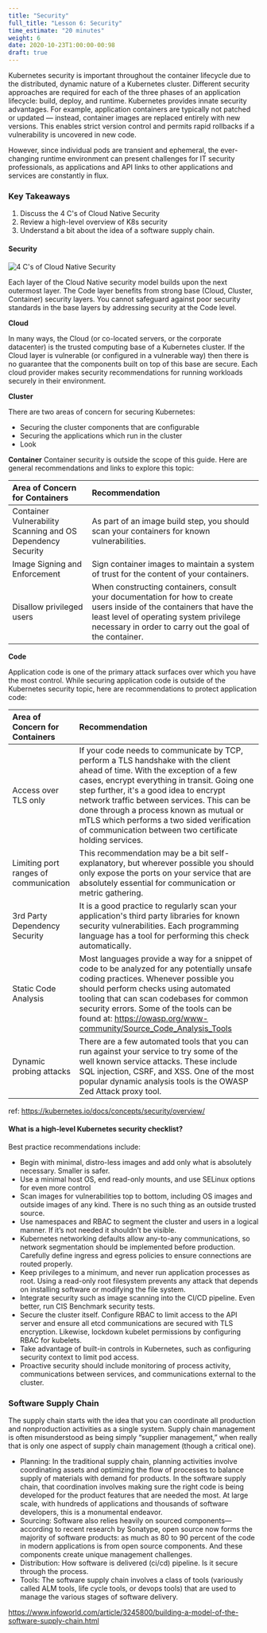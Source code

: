 ```yaml
---
title: "Security"
full_title: "Lesson 6: Security"
time_estimate: "20 minutes"
weight: 6
date: 2020-10-23T1:00:00-00:98
draft: true
---
```


Kubernetes security is important throughout the container lifecycle due to the distributed, dynamic nature of a Kubernetes cluster. Different security approaches are required for each of the three phases of an application lifecycle: build, deploy, and runtime. Kubernetes provides innate security advantages. For example, application containers are typically not patched or updated — instead, container images are replaced entirely with new versions. This enables strict version control and permits rapid rollbacks if a vulnerability is uncovered in new code.

However, since individual pods are transient and ephemeral, the ever-changing runtime environment can present challenges for IT security professionals, as applications and API links to other applications and services are constantly in flux.

### Key Takeaways

1. Discuss the 4 C's of Cloud Native Security
1. Review a high-level overview of K8s security
1. Understand a bit about the idea of a software supply chain.

#### Security
![4 C's of Cloud Native Security](/getting_started_with_k8s/images/lesson7/4c.png)

Each layer of the Cloud Native security model builds upon the next outermost layer. The Code layer benefits from strong base (Cloud, Cluster, Container) security layers. You cannot safeguard against poor security standards in the base layers by addressing security at the Code level.

**Cloud**

In many ways, the Cloud (or co-located servers, or the corporate datacenter) is the trusted computing base of a Kubernetes cluster. If the Cloud layer is vulnerable (or configured in a vulnerable way) then there is no guarantee that the components built on top of this base are secure. Each cloud provider makes security recommendations for running workloads securely in their environment.

**Cluster**

There are two areas of concern for securing Kubernetes:

* Securing the cluster components that are configurable
* Securing the applications which run in the cluster
* Look 

**Container**
Container security is outside the scope of this guide. Here are general recommendations and links to explore this topic:

|Area of Concern for Containers   | Recommendation  |
|:-|:-|
|Container Vulnerability Scanning and OS Dependency Security   | As part of an image build step, you should scan your containers for known vulnerabilities.  |
|Image Signing and Enforcement |	Sign container images to maintain a system of trust for the content of your containers.|
|Disallow privileged users |	When constructing containers, consult your documentation for how to create users inside of the containers that have the least level of operating system privilege necessary in order to carry out the goal of the container.|


**Code**

Application code is one of the primary attack surfaces over which you have the most control. While securing application code is outside of the Kubernetes security topic, here are recommendations to protect application code:

|Area of Concern for Containers   | Recommendation  |
|:-|:-|
|Access over TLS only	| If your code needs to communicate by TCP, perform a TLS handshake with the client ahead of time. With the exception of a few cases, encrypt everything in transit. Going one step further, it's a good idea to encrypt network traffic between services. This can be done through a process known as mutual or mTLS which performs a two sided verification of communication between two certificate holding services.|
|Limiting port ranges of communication |	This recommendation may be a bit self-explanatory, but wherever possible you should only expose the ports on your service that are absolutely essential for communication or metric gathering.|
|3rd Party Dependency Security |	It is a good practice to regularly scan your application's third party libraries for known security vulnerabilities. Each programming language has a tool for performing this check automatically.|
|Static Code Analysis |	Most languages provide a way for a snippet of code to be analyzed for any potentially unsafe coding practices. Whenever possible you should perform checks using automated tooling that can scan codebases for common security errors. Some of the tools can be found at: https://owasp.org/www-community/Source_Code_Analysis_Tools |
|Dynamic probing attacks |	There are a few automated tools that you can run against your service to try some of the well known service attacks. These include SQL injection, CSRF, and XSS. One of the most popular dynamic analysis tools is the OWASP Zed Attack proxy tool.|


ref: https://kubernetes.io/docs/concepts/security/overview/

#### What is a high-level Kubernetes security checklist?
Best practice recommendations include:

* Begin with minimal, distro-less images and add only what is absolutely necessary. Smaller is safer.
* Use a minimal host OS, end read-only mounts, and use SELinux options for even more control
* Scan images for vulnerabilities top to bottom, including OS images and outside images of any kind. There is no such thing as an outside trusted source.
* Use namespaces and RBAC to segment the cluster and users in a logical manner. If it’s not needed it shouldn’t be visible.
* Kubernetes networking defaults allow any-to-any communications, so network segmentation should be implemented before production. Carefully define ingress and egress policies to ensure connections are routed properly.
* Keep privileges to a minimum, and never run application processes as root. Using a read-only root filesystem prevents any attack that depends on installing software or modifying the file system.
* Integrate security such as image scanning into the CI/CD pipeline. Even better, run CIS Benchmark security tests.
* Secure the cluster itself. Configure RBAC to limit access to the API server and ensure all etcd communications are secured with TLS encryption. Likewise, lockdown kubelet permissions by configuring RBAC for kubelets.
* Take advantage of built-in controls in Kubernetes, such as configuring security context to limit pod access.
* Proactive security should include monitoring of process activity, communications between services, and communications external to the cluster.


### Software Supply Chain

The supply chain starts with the idea that you can coordinate all production and nonproduction activities as a single system. Supply chain management is often misunderstood as being simply “supplier management,” when really that is only one aspect of supply chain management (though a critical one).
* Planning: In the traditional supply chain, planning activities involve coordinating assets and optimizing the flow of processes to balance supply of materials with demand for products. In the software supply chain, that coordination involves making sure the right code is being developed for the product features that are needed the most. At large scale, with hundreds of applications and thousands of software developers, this is a monumental endeavor.
* Sourcing: Software also relies heavily on sourced components—according to recent research by Sonatype, open source now forms the majority of software products: as much as 80 to 90 percent of the code in modern applications is from open source components. And these components create unique management challenges.
* Distribution: How software is delivered (ci/cd) pipeline. Is it secure through the process.
* Tools: The software supply chain involves a class of tools (variously called ALM tools, life cycle tools, or devops tools) that are used to manage the various stages of software delivery.

https://www.infoworld.com/article/3245800/building-a-model-of-the-software-supply-chain.html



